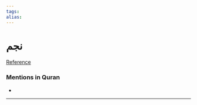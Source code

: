 ```yaml
---
tags: 
alias: 
---
```


# نجم

[Reference](https://corpus.quran.com/concept.jsp?id=star)

### Mentions in Quran
- 

---


